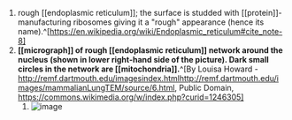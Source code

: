 1. rough [[endoplasmic reticulum]]; the surface is studded with [[protein]]-manufacturing ribosomes giving it a "rough" appearance (hence its name).^[https://en.wikipedia.org/wiki/Endoplasmic_reticulum#cite_note-8]
2. **[[micrograph]] of rough [[endoplasmic reticulum]] network around the nucleus (shown in lower right-hand side of the picture). Dark small circles in the network are [[mitochondria]].**^[By Louisa Howard - http://remf.dartmouth.edu/imagesindex.htmlhttp://remf.dartmouth.edu/images/mammalianLungTEM/source/6.html, Public Domain, https://commons.wikimedia.org/w/index.php?curid=1246305]
	1. ![image](https://upload.wikimedia.org/wikipedia/commons/c/c2/Clara_cell_lung_-_TEM.jpg)